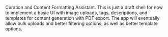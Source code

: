 Curation and Content Formatting Assistant. This is just a draft shell for now to implement a basic UI with image uploads, tags, descriptions, and templates for content generation with PDF export.  The app will eventually allow bulk uploads and better filtering options, as well as better template options.
